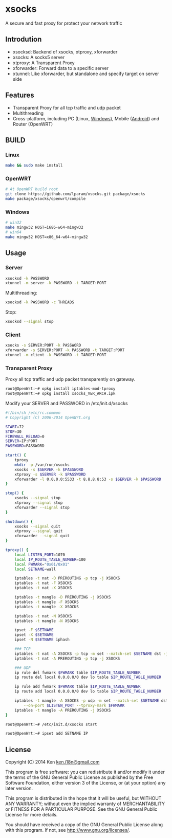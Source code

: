 xsocks
=================
A secure and fast proxy for protect your network traffic

Introdution
------------
* xsocksd: Backend of xsocks, xtproxy, xforwarder
* xsocks: A socks5 server
* xtproxy: A Transparent Proxy
* xforwarder: Forward data to a specific server
* xtunnel: Like xforwarder, but standalone and specify target on server side

Features
------------
* Transparent Proxy for all tcp traffic and udp packet
* Multithreading
* Cross-platform, including PC (Linux, [Windows](https://github.com/lparam/xsocks-windows)), Mobile ([Android](https://github.com/lparam/xsocks-android)) and Router (OpenWRT)

BUILD
------------

### Linux

```bash
make && sudo make install
```

### OpenWRT

```bash
# At OpenWRT build root
git clone https://github.com/lparam/xsocks.git package/xsocks
make package/xsocks/openwrt/compile
```

### Windows

```bash
# win32
make mingw32 HOST=i686-w64-mingw32
# win64
make mingw32 HOST=x86_64-w64-mingw32
```

Usage
------------

### Server

```bash
xsocksd -k PASSWORD
xtunnel -m server -k PASSWORD -t TARGET:PORT
```

Multithreading:
```bash
xsocksd -k PASSWORD -c THREADS
```

Stop:
```bash
xsocksd --signal stop
```

### Client

```bash
xsocks -s SERVER:PORT -k PASSWORD
xforwarder -s SERVER:PORT -k PASSWORD -t TARGET:PORT
xtunnel -m client -k PASSWORD -t TARGET:PORT
```

### Transparent Proxy

Proxy all tcp traffic and udp packet transparently on gateway.

```bash
root@OpenWrt:~# opkg install iptables-mod-tproxy
root@OpenWrt:~# opkg install xsocks_VER_ARCH.ipk
```

Modify your SERVER and PASSWORD in /etc/init.d/xsocks
```bash
#!/bin/sh /etc/rc.common
# Copyright (C) 2006-2014 OpenWrt.org

START=72
STOP=30
FIREWALL_RELOAD=0
SERVER=IP:PORT
PASSWORD=PASSWORD

start() {
    tproxy
    mkdir -p /var/run/xsocks
    xsocks -s $SERVER -k $PASSWORD
    xtproxy -s $SERVER -k $PASSWORD
    xforwarder -l 0.0.0.0:5533 -t 8.8.8.8:53 -s $SERVER -k $PASSWORD
}

stop() {
    xsocks --signal stop
    xtproxy --signal stop
    xforwarder --signal stop
}

shutdown() {
    xsocks --signal quit
    xtproxy --signal quit
    xforwarder --signal quit
}

tproxy() {
    local LISTEN_PORT=1070
    local IP_ROUTE_TABLE_NUMBER=100
    local FWMARK="0x01/0x01"
    local SETNAME=wall

    iptables -t nat -D PREROUTING -p tcp -j XSOCKS
    iptables -t nat -F XSOCKS
    iptables -t nat -X XSOCKS

    iptables -t mangle -D PREROUTING -j XSOCKS
    iptables -t mangle -F XSOCKS
    iptables -t mangle -X XSOCKS

    iptables -t nat -N XSOCKS
    iptables -t mangle -N XSOCKS

    ipset -F $SETNAME
    ipset -X $SETNAME
    ipset -N $SETNAME iphash

    ### TCP
    iptables -t nat -A XSOCKS -p tcp -m set --match-set $SETNAME dst -j REDIRECT --to-port $LISTEN_PORT
    iptables -t nat -A PREROUTING -p tcp -j XSOCKS

    ### UDP
    ip rule del fwmark $FWMARK table $IP_ROUTE_TABLE_NUMBER
    ip route del local 0.0.0.0/0 dev lo table $IP_ROUTE_TABLE_NUMBER

    ip rule add fwmark $FWMARK table $IP_ROUTE_TABLE_NUMBER
    ip route add local 0.0.0.0/0 dev lo table $IP_ROUTE_TABLE_NUMBER

    iptables -t mangle -A XSOCKS -p udp -m set --match-set $SETNAME dst -j TPROXY \
        --on-port $LISTEN_PORT --tproxy-mark $FWMARK
    iptables -t mangle -A PREROUTING -j XSOCKS
}
```

```bash
root@OpenWrt:~# /etc/init.d/xsocks start
```

```bash
root@OpenWrt:~# ipset add SETNAME IP
```

## License

Copyright (C) 2014 Ken <ken.i18n@gmail.com>

This program is free software: you can redistribute it and/or modify
it under the terms of the GNU General Public License as published by
the Free Software Foundation, either version 3 of the License, or
(at your option) any later version.

This program is distributed in the hope that it will be useful,
but WITHOUT ANY WARRANTY; without even the implied warranty of
MERCHANTABILITY or FITNESS FOR A PARTICULAR PURPOSE.  See the
GNU General Public License for more details.

You should have received a copy of the GNU General Public License
along with this program. If not, see <http://www.gnu.org/licenses/>.
